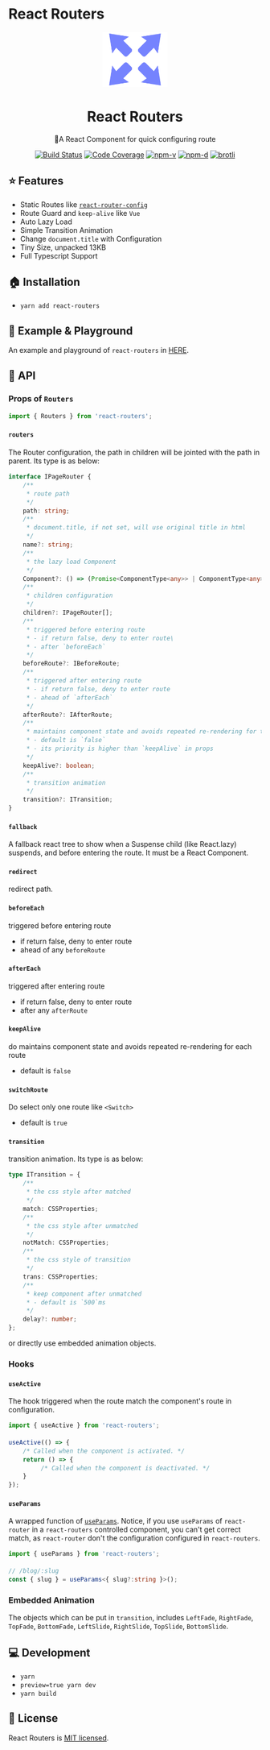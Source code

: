 # React Routers

<p align="center"><img src="./assets/icon.jpeg" alt="fre logo" width="130"></p>
<h1 align="center">React Routers</h1>
<p align="center">🌠A React Component for quick configuring route</p>
<p align="center">
<a href="https://github.com/Bert0324/react-routers/blob/main/LICENCE"><img src="https://img.shields.io/badge/license-MIT-blue.svg" alt="Build Status"></a>
<a href="https://www.npmjs.com/package/react-routers"><img src="https://badge.fury.io/js/react-routers.svg" alt="Code Coverage"></a>
<a href="https://img.shields.io/badge/PRs-welcome-brightgreen.svg"><img src="https://github.com/Bert0324/react-routers/pulls" alt="npm-v"></a>
<a href="https://github.com/bert0324/react-routers"><img src="https://githubbadges.com/star.svg?user=bert0324&repo=react-routers&style=default" alt="npm-d"></a>
<a href="https://github.com/bert0324/react-routers/fork"><img src="https://githubbadges.com/fork.svg?user=bert0324&repo=react-routers&style=default" alt="brotli"></a>
</p>

## ⭐ Features

- Static Routes like [`react-router-config`](https://github.com/ReactTraining/react-router/tree/master/packages/react-router-config)
- Route Guard and `keep-alive` like `Vue`
- Auto Lazy Load
- Simple Transition Animation
- Change `document.title` with Configuration
- Tiny Size, unpacked 13KB
- Full Typescript Support

## 🏠 Installation

- `yarn add react-routers`

## 🎠 Example & Playground

An example and playground of `react-routers` in [HERE](https://stackblitz.com/edit/react-routers-demo).

## 📑 API

### Props of `Routers`

```ts
import { Routers } from 'react-routers';
```

#### `routers`

The Router configuration, the path in children will be jointed with the path in parent. Its type is as below:

```ts
interface IPageRouter {
    /**
     * route path
     */
    path: string;
    /**
     * document.title, if not set, will use original title in html
     */
    name?: string;
    /**
     * the lazy load Component
     */
    Component?: () => (Promise<ComponentType<any>> | ComponentType<any>);
    /**
     * children configuration
     */
    children?: IPageRouter[];
    /**
     * triggered before entering route
     * - if return false, deny to enter route\
     * - after `beforeEach`
     */
    beforeRoute?: IBeforeRoute;
    /**
     * triggered after entering route
     * - if return false, deny to enter route
     * - ahead of `afterEach`
     */
    afterRoute?: IAfterRoute;
    /**
     * maintains component state and avoids repeated re-rendering for the route
     * - default is `false`
     * - its priority is higher than `keepAlive` in props
     */
    keepAlive?: boolean;
    /**
     * transition animation
     */
    transition?: ITransition;
}
```

#### `fallback`

A fallback react tree to show when a Suspense child (like React.lazy) suspends, and before entering the route. It must be a React Component.

#### `redirect`

redirect path.

#### `beforeEach`

triggered before entering route

- if return false, deny to enter route
- ahead of any `beforeRoute`

#### `afterEach`

triggered after entering route

- if return false, deny to enter route
- after any `afterRoute`

#### `keepAlive`

do maintains component state and avoids repeated re-rendering for each route

- default is `false`

#### `switchRoute`

Do select only one route like `<Switch>`

- default is `true`

#### `transition`

transition animation. Its type is as below:

```ts
type ITransition = {
    /**
     * the css style after matched
     */
    match: CSSProperties;
    /**
     * the css style after unmatched
     */
    notMatch: CSSProperties;
    /**
     * the css style of transition
     */
    trans: CSSProperties;
    /**
     * keep component after unmatched
     * - default is `500`ms
     */
    delay?: number;
};
```

or directly use embedded animation objects.

### Hooks

#### `useActive`

The hook triggered when the route match the component's route in configuration.

```ts
import { useActive } from 'react-routers';

useActive(() => {
    /* Called when the component is activated. */
    return () => {
         /* Called when the component is deactivated. */
    }
});
```

#### `useParams`

A wrapped function of [`useParams`](https://reactrouter.com/web/api/Hooks/useroutematch). Notice, if you use `useParams` of `react-router` in a `react-routers` controlled component, you can't get correct match, as `react-router` don't the configuration configured in `react-routers`.

```ts
import { useParams } from 'react-routers';

// /blog/:slug
const { slug } = useParams<{ slug?:string }>(); 
```

### Embedded Animation

The objects which can be put in `transition`, includes `LeftFade`, `RightFade`, `TopFade`, `BottomFade`, `LeftSlide`, `RightSlide`, `TopSlide`, `BottomSlide`.

## 💻 Development

- `yarn`
- `preview=true yarn dev`
- `yarn build`

## 🍧 License

React Routers is [MIT licensed](https://github.com/Bert0324/react-routers/blob/main/LICENCE).
